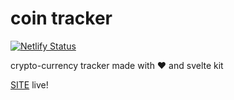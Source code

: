 # coin tracker

[![Netlify Status](https://api.netlify.com/api/v1/badges/a1d32a32-b31c-4254-bba2-115a45a72f00/deploy-status)](https://app.netlify.com/sites/coin-tracker-app/deploys) <br>

crypto-currency tracker made with ❤ and svelte kit <br>

[SITE](https://coin-tracker-app.netlify.app) live!
